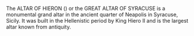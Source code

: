 The ALTAR OF HIERON () or the GREAT ALTAR OF SYRACUSE is a monumental grand altar in the ancient quarter of Neapolis in Syracuse, Sicily. It was built in the Hellenistic period by King Hiero II and is the largest altar known from antiquity.
